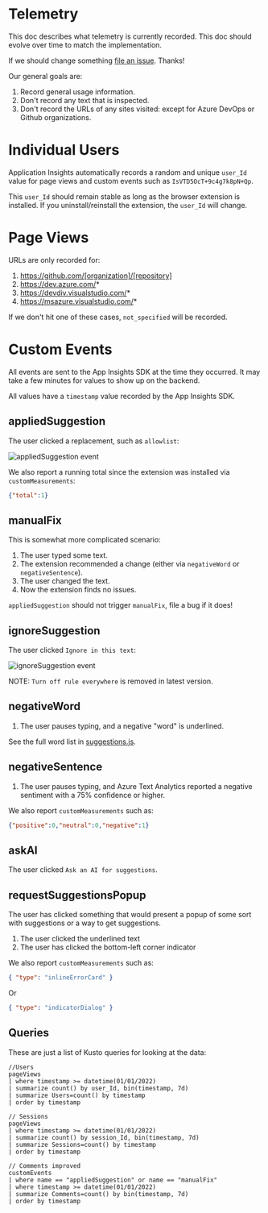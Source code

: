 # Telemetry

This doc describes what telemetry is currently recorded. This doc
should evolve over time to match the implementation.

If we should change something [file an issue][0]. Thanks!

Our general goals are:

1. Record general usage information.
1. Don't record any text that is inspected.
1. Don't record the URLs of any sites visited: except for Azure DevOps
   or Github organizations.

# Individual Users

Application Insights automatically records a random and unique `user_Id` value for
page views and custom events such as `IsVTD5OcT+9c4g7k8pN+Qp`.

This `user_Id` should remain stable as long as the browser extension is installed.
If you uninstall/reinstall the extension, the `user_Id` will change.

# Page Views

URLs are only recorded for:

1. https://github.com/[organization]/[repository]
1. https://dev.azure.com/*
1. https://devdiv.visualstudio.com/*
1. https://msazure.visualstudio.com/*

If we don't hit one of these cases, `not_specified` will be recorded.

# Custom Events

All events are sent to the App Insights SDK at the time they occurred.
It may take a few minutes for values to show up on the backend.

All values have a `timestamp` value recorded by the App Insights SDK.

## appliedSuggestion

The user clicked a replacement, such as `allowlist`:

![appliedSuggestion event][1]

We also report a running total since the extension was installed via `customMeasurements`:

```json
{"total":1}
```

## manualFix

This is somewhat more complicated scenario:

1. The user typed some text.
1. The extension recommended a change (either via `negativeWord` or `negativeSentence`).
1. The user changed the text.
1. Now the extension finds no issues.

`appliedSuggestion` should not trigger `manualFix`, file a bug if it does!

## ignoreSuggestion

The user clicked `Ignore in this text`:

![ignoreSuggestion event][1]

NOTE: `Turn off rule everywhere` is removed in latest version.

## negativeWord

1. The user pauses typing, and a negative "word" is underlined.

See the full word list in [suggestions.js][2].

## negativeSentence

1. The user pauses typing, and Azure Text Analytics reported a negative sentiment with a 75% confidence or higher.

We also report `customMeasurements` such as:

```json
{"positive":0,"neutral":0,"negative":1}
```

## askAI

The user clicked `Ask an AI for suggestions`.

## requestSuggestionsPopup

The user has clicked something that would present a popup of some sort with suggestions or a way to get suggestions.

1. The user clicked the underlined text
2. The user has clicked the bottom-left corner indicator

We also report `customMeasurements` such as:

```json
{ "type": "inlineErrorCard" }
```

Or

```json
{ "type": "indicatorDialog" }
```

## Queries

These are just a list of Kusto queries for looking at the data:

```kusto
//Users
pageViews
| where timestamp >= datetime(01/01/2022)
| summarize count() by user_Id, bin(timestamp, 7d)
| summarize Users=count() by timestamp
| order by timestamp

// Sessions
pageViews
| where timestamp >= datetime(01/01/2022)
| summarize count() by session_Id, bin(timestamp, 7d)
| summarize Sessions=count() by timestamp
| order by timestamp

// Comments improved
customEvents
| where name == "appliedSuggestion" or name == "manualFix"
| where timestamp >= datetime(01/01/2022)
| summarize Comments=count() by bin(timestamp, 7d)
| order by timestamp
```

[0]: https://github.com/jonathanpeppers/inclusive-code-comments/issues/new
[1]: negative-word.png
[2]: ../src-packed/suggestions.js
